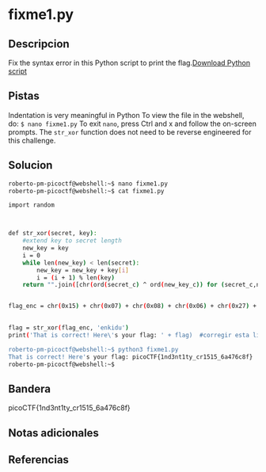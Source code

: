 # fixme1.py


## Descripcion
Fix the syntax error in this Python script to print the flag.[Download Python script](https://artifacts.picoctf.net/c/37/fixme1.py)
## Pistas
Indentation is very meaningful in Python
To view the file in the webshell, do: `$ nano fixme1.py`
To exit `nano`, press Ctrl and x and follow the on-screen prompts.
The `str_xor` function does not need to be reverse engineered for this challenge.

## Solucion
```bash
roberto-pm-picoctf@webshell:~$ nano fixme1.py
roberto-pm-picoctf@webshell:~$ cat fixme1.py 

import random



def str_xor(secret, key):
    #extend key to secret length
    new_key = key
    i = 0
    while len(new_key) < len(secret):
        new_key = new_key + key[i]
        i = (i + 1) % len(key)        
    return "".join([chr(ord(secret_c) ^ ord(new_key_c)) for (secret_c,new_key_c) in zip(secret,new_key)])


flag_enc = chr(0x15) + chr(0x07) + chr(0x08) + chr(0x06) + chr(0x27) + chr(0x21) + chr(0x23) + chr(0x15) + chr(0x5a) + chr(0x07) + chr(0x00) + chr(0x46) + chr(0x0b) + chr(0x1a) + chr(0x5a) + chr(0x1d) + chr(0x1d) + chr(0x2a) + chr(0x06) + chr(0x1c) + chr(0x5a) + chr(0x5c) + chr(0x55) + chr(0x40) + chr(0x3a) + chr(0x58) + chr(0x0a) + chr(0x5d) + chr(0x53) + chr(0x43) + chr(0x06) + chr(0x56) + chr(0x0d) + chr(0x14)

  
flag = str_xor(flag_enc, 'enkidu')
print('That is correct! Here\'s your flag: ' + flag)  #corregir esta linea

roberto-pm-picoctf@webshell:~$ python3 fixme1.py 
That is correct! Here's your flag: picoCTF{1nd3nt1ty_cr1515_6a476c8f}
roberto-pm-picoctf@webshell:~$ 

```
## Bandera

picoCTF{1nd3nt1ty_cr1515_6a476c8f}
## Notas adicionales


## Referencias
